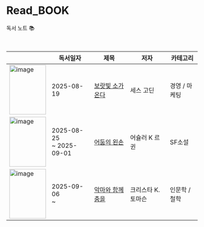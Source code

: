 # Read_BOOK
독서 노트 📚

<br>

|  | 독서일자 | 제목 | 저자 | 카테고리 |
|--|--------|------|---------|----------|
| <img width="95.5" height="131.5" alt="image" src="https://github.com/user-attachments/assets/2798e7b1-7647-423b-a216-891683b3d372" /> | 2025-08-19 | [보랏빛 소가 온다](Business/보랏빛_소가_온다.md) | 세스 고딘 | 경영 / 마케팅 |
| <img width="95.5" height="131.5" alt="image" src="https://contents.kyobobook.co.kr/sih/fit-in/400x0/pdt/9788952771827.jpg" /> | 2025-08-25 <br/> ~ 2025-09-01 | [어둠의 왼손](Fiction/SF/어둠의_왼손.md) | 어슐러 K 르 귄 | SF소설 |
| <img width="95.5" height="131.5" alt="image" src="https://image.millie.co.kr/service/cover/180070548/278d8d06fe994224b83eb15c5e477395.jpg?w=184&q=80" /> | 2025-09-06 <br/> ~  | [악마와 함께 춤을](Humanities/악마와_함께_춤을.md) | 크리스타 K. 토마슨 | 인문학 / 철학 |
